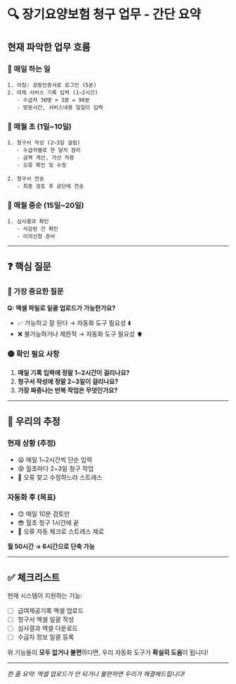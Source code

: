 # 🔍 장기요양보험 청구 업무 - 간단 요약

## 현재 파악한 업무 흐름

### 📅 매일 하는 일
```
1. 아침: 공동인증서로 로그인 (5분)
2. 어제 서비스 기록 입력 (1~2시간)
   - 수급자 30명 × 3분 = 90분
   - 방문시간, 서비스내용 일일이 입력
```

### 📅 매월 초 (1일~10일)
```
1. 청구서 작성 (2~3일 걸림)
   - 수급자별로 한 달치 정리
   - 금액 계산, 가산 적용
   - 오류 확인 및 수정
   
2. 청구서 전송
   - 최종 검토 후 공단에 전송
```

### 📅 매월 중순 (15일~20일)
```
1. 심사결과 확인
   - 삭감된 건 확인
   - 이의신청 준비
```

---

## ❓ 핵심 질문

### 🔴 가장 중요한 질문
**Q: 엑셀 파일로 일괄 업로드가 가능한가요?**
- ✅ 가능하고 잘 된다 → 자동화 도구 필요성 ⬇️
- ❌ 불가능하거나 제한적 → 자동화 도구 필요성 ⬆️

### 🟡 확인 필요 사항
1. **매일 기록 입력에 정말 1~2시간이 걸리나요?**
2. **청구서 작성에 정말 2~3일이 걸리나요?**
3. **가장 짜증나는 반복 작업은 무엇인가요?**

---

## 💭 우리의 추정

### 현재 상황 (추정)
- 😫 매일 1~2시간씩 단순 입력
- 😰 월초마다 2~3일 청구 작업
- 🤯 오류 찾고 수정하느라 스트레스

### 자동화 후 (목표)
- 😊 매일 10분 검토만
- 😎 월초 청구 1시간에 끝
- 🎉 오류 자동 체크로 스트레스 제로

**월 50시간 → 6시간으로 단축 가능**

---

## ✅ 체크리스트

현재 시스템이 지원하는 기능:
- [ ] 급여제공기록 엑셀 업로드
- [ ] 청구서 엑셀 일괄 작성
- [ ] 심사결과 엑셀 다운로드
- [ ] 수급자 정보 일괄 등록

위 기능들이 **모두 없거나 불편**하다면,
우리 자동화 도구가 **확실히 도움**이 됩니다!

---

*한 줄 요약: 엑셀 업로드가 안 되거나 불편하면 우리가 해결해드립니다!*